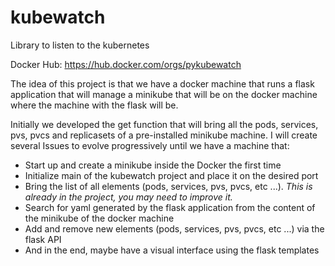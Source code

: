 # kubewatch
Library to listen to the kubernetes

Docker Hub: https://hub.docker.com/orgs/pykubewatch

The idea of this project is that we have a docker machine that runs a flask application that will manage a minikube that will be on the docker machine where the machine with the flask will be.

Initially we developed the get function that will bring all the pods, services, pvs, pvcs and replicasets of a pre-installed minikube machine. I will create several Issues to evolve progressively until we have a machine that:

- Start up and create a minikube inside the Docker the first time
- Initialize main of the kubewatch project and place it on the desired port
- Bring the list of all elements (pods, services, pvs, pvcs, etc ...). *This is already in the project, you may need to improve it.*
- Search for yaml generated by the flask application from the content of the minikube of the docker machine
- Add and remove new elements (pods, services, pvs, pvcs, etc ...) via the flask API
- And in the end, maybe have a visual interface using the flask templates
